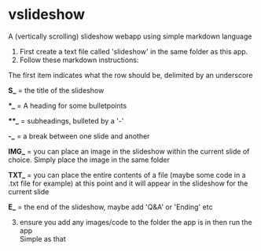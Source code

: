 # vslideshow
A (vertically scrolling) slideshow webapp using simple markdown language 

1) First create a text file called 'slideshow' in the same folder as this app. 
2) Follow these markdown instructions: 

The first item indicates what the row should be, delimited by an underscore<br />

<b>S_</b> = the title of the slideshow<br />

<b>*_</b> = A heading for some bulletpoints<br /> 

<b>**_</b> = subheadings, bulleted by a '-'<br /> 

<b>-_</b> = a break between one slide and another<br />

<b>IMG_</b> = you can place an image in the slideshow within the current slide of choice. Simply place the image in the same folder<br />

<b>TXT_</b> = you can place the entire contents of a file (maybe some code in a .txt file for example) at this point and it will appear in the slideshow for the current slide<br />

<b>E_</b> = the end of the slideshow, maybe add 'Q&A' or 'Ending' etc<br />

3) ensure you add any images/code to the folder the app is in then run the app<br />
Simple as that<br />
